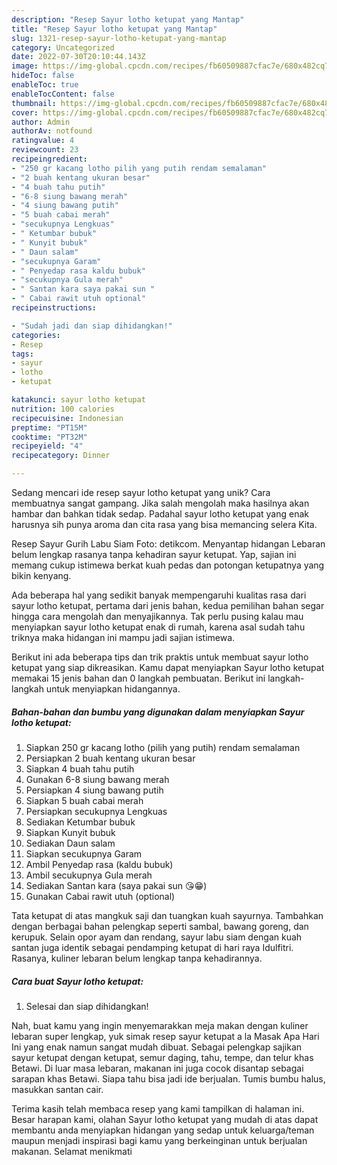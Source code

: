 ```yaml
---
description: "Resep Sayur lotho ketupat yang Mantap"
title: "Resep Sayur lotho ketupat yang Mantap"
slug: 1321-resep-sayur-lotho-ketupat-yang-mantap
category: Uncategorized
date: 2022-07-30T20:10:44.143Z
image: https://img-global.cpcdn.com/recipes/fb60509887cfac7e/680x482cq70/sayur-lotho-ketupat-foto-resep-utama.jpg
hideToc: false
enableToc: true
enableTocContent: false
thumbnail: https://img-global.cpcdn.com/recipes/fb60509887cfac7e/680x482cq70/sayur-lotho-ketupat-foto-resep-utama.jpg
cover: https://img-global.cpcdn.com/recipes/fb60509887cfac7e/680x482cq70/sayur-lotho-ketupat-foto-resep-utama.jpg
author: Admin
authorAv: notfound
ratingvalue: 4
reviewcount: 23
recipeingredient:
- "250 gr kacang lotho pilih yang putih rendam semalaman"
- "2 buah kentang ukuran besar"
- "4 buah tahu putih"
- "6-8 siung bawang merah"
- "4 siung bawang putih"
- "5 buah cabai merah"
- "secukupnya Lengkuas"
- " Ketumbar bubuk"
- " Kunyit bubuk"
- " Daun salam"
- "secukupnya Garam"
- " Penyedap rasa kaldu bubuk"
- "secukupnya Gula merah"
- " Santan kara saya pakai sun "
- " Cabai rawit utuh optional"
recipeinstructions:

- "Sudah jadi dan siap dihidangkan!"
categories:
- Resep
tags:
- sayur
- lotho
- ketupat

katakunci: sayur lotho ketupat 
nutrition: 100 calories
recipecuisine: Indonesian
preptime: "PT15M"
cooktime: "PT32M"
recipeyield: "4"
recipecategory: Dinner

---
```





Sedang mencari ide resep sayur lotho ketupat yang unik? Cara membuatnya sangat gampang. Jika salah mengolah maka hasilnya akan hambar dan bahkan tidak sedap. Padahal sayur lotho ketupat yang enak harusnya sih punya aroma dan cita rasa yang bisa memancing selera Kita.





Resep Sayur Gurih Labu Siam Foto: detikcom. Menyantap hidangan Lebaran belum lengkap rasanya tanpa kehadiran sayur ketupat. Yap, sajian ini memang cukup istimewa berkat kuah pedas dan potongan ketupatnya yang bikin kenyang.

Ada beberapa hal yang sedikit banyak mempengaruhi kualitas rasa dari sayur lotho ketupat, pertama dari jenis bahan, kedua pemilihan bahan segar hingga cara mengolah dan menyajikannya. Tak perlu pusing kalau mau menyiapkan sayur lotho ketupat enak di rumah, karena asal sudah tahu triknya maka hidangan ini mampu jadi sajian istimewa.






Berikut ini ada beberapa tips dan trik praktis untuk membuat sayur lotho ketupat yang siap dikreasikan. Kamu dapat menyiapkan Sayur lotho ketupat memakai 15 jenis bahan dan 0 langkah pembuatan. Berikut ini langkah-langkah untuk menyiapkan hidangannya.

<!--inarticleads1-->

##### Bahan-bahan dan bumbu yang digunakan dalam menyiapkan Sayur lotho ketupat:

1. Siapkan 250 gr kacang lotho (pilih yang putih) rendam semalaman
1. Persiapkan 2 buah kentang ukuran besar
1. Siapkan 4 buah tahu putih
1. Gunakan 6-8 siung bawang merah
1. Persiapkan 4 siung bawang putih
1. Siapkan 5 buah cabai merah
1. Persiapkan secukupnya Lengkuas
1. Sediakan  Ketumbar bubuk
1. Siapkan  Kunyit bubuk
1. Sediakan  Daun salam
1. Siapkan secukupnya Garam
1. Ambil  Penyedap rasa (kaldu bubuk)
1. Ambil secukupnya Gula merah
1. Sediakan  Santan kara (saya pakai sun 😘😁)
1. Gunakan  Cabai rawit utuh (optional)


Tata ketupat di atas mangkuk saji dan tuangkan kuah sayurnya. Tambahkan dengan berbagai bahan pelengkap seperti sambal, bawang goreng, dan kerupuk. Selain opor ayam dan rendang, sayur labu siam dengan kuah santan juga identik sebagai pendamping ketupat di hari raya Idulfitri. Rasanya, kuliner lebaran belum lengkap tanpa kehadirannya. 

<!--inarticleads2-->

##### Cara buat Sayur lotho ketupat:


1. Selesai dan siap dihidangkan!

Nah, buat kamu yang ingin menyemarakkan meja makan dengan kuliner lebaran super lengkap, yuk simak resep sayur ketupat a la Masak Apa Hari Ini yang enak namun sangat mudah dibuat. Sebagai pelengkap sajikan sayur ketupat dengan ketupat, semur daging, tahu, tempe, dan telur khas Betawi. Di luar masa lebaran, makanan ini juga cocok disantap sebagai sarapan khas Betawi. Siapa tahu bisa jadi ide berjualan. Tumis bumbu halus, masukkan santan cair. 

Terima kasih telah membaca resep yang kami tampilkan di halaman ini. Besar harapan kami, olahan Sayur lotho ketupat yang mudah di atas dapat membantu anda menyiapkan hidangan yang sedap untuk keluarga/teman maupun menjadi inspirasi bagi kamu yang berkeinginan untuk berjualan makanan. Selamat menikmati
